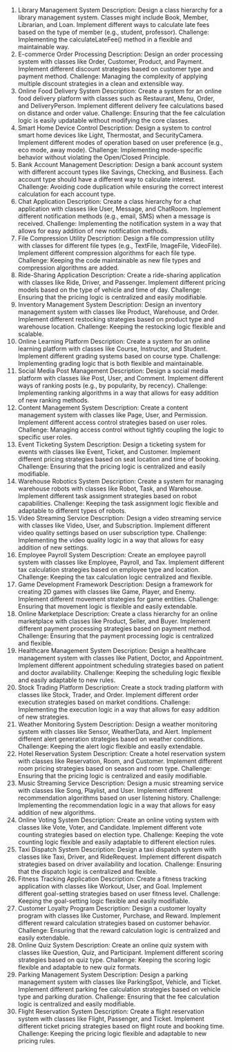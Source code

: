 1. Library Management System
Description: Design a class hierarchy for a library management system. Classes might include Book, Member, Librarian, and Loan. Implement different ways to calculate late fees based on the type of member (e.g., student, professor).
Challenge: Implementing the calculateLateFee() method in a flexible and maintainable way.
2. E-commerce Order Processing
Description: Design an order processing system with classes like Order, Customer, Product, and Payment. Implement different discount strategies based on customer type and payment method.
Challenge: Managing the complexity of applying multiple discount strategies in a clean and extensible way.
3. Online Food Delivery System
Description: Create a system for an online food delivery platform with classes such as Restaurant, Menu, Order, and DeliveryPerson. Implement different delivery fee calculations based on distance and order value.
Challenge: Ensuring that the fee calculation logic is easily updatable without modifying the core classes.
4. Smart Home Device Control
Description: Design a system to control smart home devices like Light, Thermostat, and SecurityCamera. Implement different modes of operation based on user preference (e.g., eco mode, away mode).
Challenge: Implementing mode-specific behavior without violating the Open/Closed Principle.
5. Bank Account Management
Description: Design a bank account system with different account types like Savings, Checking, and Business. Each account type should have a different way to calculate interest.
Challenge: Avoiding code duplication while ensuring the correct interest calculation for each account type.
6. Chat Application
Description: Create a class hierarchy for a chat application with classes like User, Message, and ChatRoom. Implement different notification methods (e.g., email, SMS) when a message is received.
Challenge: Implementing the notification system in a way that allows for easy addition of new notification methods.
7. File Compression Utility
Description: Design a file compression utility with classes for different file types (e.g., TextFile, ImageFile, VideoFile). Implement different compression algorithms for each file type.
Challenge: Keeping the code maintainable as new file types and compression algorithms are added.
8. Ride-Sharing Application
Description: Create a ride-sharing application with classes like Ride, Driver, and Passenger. Implement different pricing models based on the type of vehicle and time of day.
Challenge: Ensuring that the pricing logic is centralized and easily modifiable.
9. Inventory Management System
Description: Design an inventory management system with classes like Product, Warehouse, and Order. Implement different restocking strategies based on product type and warehouse location.
Challenge: Keeping the restocking logic flexible and scalable.
10. Online Learning Platform
Description: Create a system for an online learning platform with classes like Course, Instructor, and Student. Implement different grading systems based on course type.
Challenge: Implementing grading logic that is both flexible and maintainable.
11. Social Media Post Management
Description: Design a social media platform with classes like Post, User, and Comment. Implement different ways of ranking posts (e.g., by popularity, by recency).
Challenge: Implementing ranking algorithms in a way that allows for easy addition of new ranking methods.
12. Content Management System
Description: Create a content management system with classes like Page, User, and Permission. Implement different access control strategies based on user roles.
Challenge: Managing access control without tightly coupling the logic to specific user roles.
13. Event Ticketing System
Description: Design a ticketing system for events with classes like Event, Ticket, and Customer. Implement different pricing strategies based on seat location and time of booking.
Challenge: Ensuring that the pricing logic is centralized and easily modifiable.
14. Warehouse Robotics System
Description: Create a system for managing warehouse robots with classes like Robot, Task, and Warehouse. Implement different task assignment strategies based on robot capabilities.
Challenge: Keeping the task assignment logic flexible and adaptable to different types of robots.
15. Video Streaming Service
Description: Design a video streaming service with classes like Video, User, and Subscription. Implement different video quality settings based on user subscription type.
Challenge: Implementing the video quality logic in a way that allows for easy addition of new settings.
16. Employee Payroll System
Description: Create an employee payroll system with classes like Employee, Payroll, and Tax. Implement different tax calculation strategies based on employee type and location.
Challenge: Keeping the tax calculation logic centralized and flexible.
17. Game Development Framework
Description: Design a framework for creating 2D games with classes like Game, Player, and Enemy. Implement different movement strategies for game entities.
Challenge: Ensuring that movement logic is flexible and easily extendable.
18. Online Marketplace
Description: Create a class hierarchy for an online marketplace with classes like Product, Seller, and Buyer. Implement different payment processing strategies based on payment method.
Challenge: Ensuring that the payment processing logic is centralized and flexible.
19. Healthcare Management System
Description: Design a healthcare management system with classes like Patient, Doctor, and Appointment. Implement different appointment scheduling strategies based on patient and doctor availability.
Challenge: Keeping the scheduling logic flexible and easily adaptable to new rules.
20. Stock Trading Platform
Description: Create a stock trading platform with classes like Stock, Trader, and Order. Implement different order execution strategies based on market conditions.
Challenge: Implementing the execution logic in a way that allows for easy addition of new strategies.
21. Weather Monitoring System
Description: Design a weather monitoring system with classes like Sensor, WeatherData, and Alert. Implement different alert generation strategies based on weather conditions.
Challenge: Keeping the alert logic flexible and easily extendable.
22. Hotel Reservation System
Description: Create a hotel reservation system with classes like Reservation, Room, and Customer. Implement different room pricing strategies based on season and room type.
Challenge: Ensuring that the pricing logic is centralized and easily modifiable.
23. Music Streaming Service
Description: Design a music streaming service with classes like Song, Playlist, and User. Implement different recommendation algorithms based on user listening history.
Challenge: Implementing the recommendation logic in a way that allows for easy addition of new algorithms.
24. Online Voting System
Description: Create an online voting system with classes like Vote, Voter, and Candidate. Implement different vote counting strategies based on election type.
Challenge: Keeping the vote counting logic flexible and easily adaptable to different election rules.
25. Taxi Dispatch System
Description: Design a taxi dispatch system with classes like Taxi, Driver, and RideRequest. Implement different dispatch strategies based on driver availability and location.
Challenge: Ensuring that the dispatch logic is centralized and flexible.
26. Fitness Tracking Application
Description: Create a fitness tracking application with classes like Workout, User, and Goal. Implement different goal-setting strategies based on user fitness level.
Challenge: Keeping the goal-setting logic flexible and easily modifiable.
27. Customer Loyalty Program
Description: Design a customer loyalty program with classes like Customer, Purchase, and Reward. Implement different reward calculation strategies based on customer behavior.
Challenge: Ensuring that the reward calculation logic is centralized and easily extendable.
28. Online Quiz System
Description: Create an online quiz system with classes like Question, Quiz, and Participant. Implement different scoring strategies based on quiz type.
Challenge: Keeping the scoring logic flexible and adaptable to new quiz formats.
29. Parking Management System
Description: Design a parking management system with classes like ParkingSpot, Vehicle, and Ticket. Implement different parking fee calculation strategies based on vehicle type and parking duration.
Challenge: Ensuring that the fee calculation logic is centralized and easily modifiable.
30. Flight Reservation System
Description: Create a flight reservation system with classes like Flight, Passenger, and Ticket. Implement different ticket pricing strategies based on flight route and booking time.
Challenge: Keeping the pricing logic flexible and adaptable to new pricing rules.
